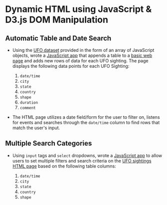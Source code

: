 # Dynamic HTML using JavaScript & D3.js DOM Manipulation

## Automatic Table and Date Search

* Using the [UFO dataset](https://github.com/anulkar/javascript-challenge/blob/master/UFO-level-1/static/js/data.js) provided in the form of an array of JavaScript objects, wrote a [JavaScript app](https://github.com/anulkar/javascript-challenge/blob/master/UFO-level-1/static/js/app.js) that appends a table to a [basic web page](https://github.com/anulkar/javascript-challenge/blob/master/UFO-level-1/index.html) and adds new rows of data for each UFO sighting. The page displays the following data points for each UFO Sighting:
  1. `date/time`
  2. `city`
  3. `state`
  4. `country`
  5. `shape`
  6. `duration`
  7. `comment`

* The HTML page utilizes a date field/form for the user to filter on, listens for events and searches through the `date/time` column to find rows that match the user's input.

## Multiple Search Categories

* Using `input` tags and `select` dropdowns, wrote a [JavaScript app](https://github.com/anulkar/javascript-challenge/blob/master/UFO-level-2/static/js/app.js) to allow users to set multiple filters and search criteria on the [UFO sightings HTML page](https://github.com/anulkar/javascript-challenge/blob/master/UFO-level-2/index.html) based on the following table columns:

  1. `date/time`
  2. `city`
  3. `state`
  4. `country`
  5. `shape`
